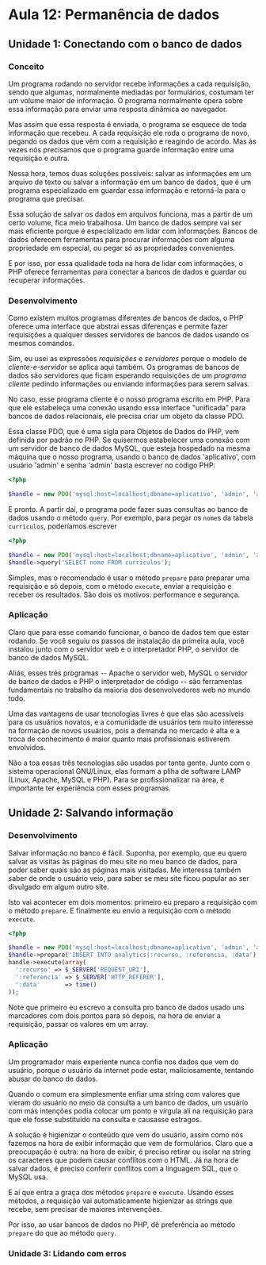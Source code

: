 # Aula 12: Permanência de dados

## Unidade 1: Conectando com o banco de dados

### Conceito

Um programa rodando no servidor recebe informações a cada requisição, sendo que
algumas, normalmente mediadas por formulários, costumam ter um volume maior de
informação. O programa normalmente opera sobre essa informação para enviar uma
resposta dinâmica ao navegador.

Mas assim que essa resposta é enviada, o programa se esquece de toda informação
que recebeu. A cada requisição ele roda o programa de novo, pegando os dados
que vêm com a requisição e reagindo de acordo. Mas às vezes nós precisamos que
o programa guarde informação entre uma requisição e outra.

Nessa hora, temos duas soluções possíveis: salvar as informações em um arquivo
de texto ou salvar a informação em um banco de dados, que é um programa
especializado em guardar essa informação e retorná-la para o programa que
precisar.

Essa solução de salvar os dados em arquivos funciona, mas a partir de um certo
volume, fica meio trabalhosa. Um banco de dados sempre vai ser mais eficiente
porque é especializado em lidar com informações. Bancos de dados oferecem
ferramentas para procurar informações com alguma propriedade em especial, ou
pegar só as propriedades convenientes.

E por isso, por essa qualidade toda na hora de lidar com informações, o PHP
oferece ferramentas para conectar a bancos de dados e guardar ou recuperar
informações.

### Desenvolvimento

Como existem muitos programas diferentes de bancos de dados, o PHP oferece uma
interface que abstrai essas diferenças e permite fazer requisições a qualquer
desses servidores de bancos de dados usando os mesmos comandos.

Sim, eu usei as expressões _requisições_ e _servidores_ porque o modelo de
_cliente-e-servidor_ se aplica aqui também. Os programas de bancos de dados são
servidores que ficam esperando requisições de um _programa cliente_ pedindo
informações ou enviando informações para serem salvas.

No caso, esse programa cliente é o nosso programa escrito em PHP. Para que ele
estabeleça uma conexão usando essa interface "unificada" para bancos de dados
relacionais, ele precisa criar um objeto da classe PDO.

Essa classe PDO, que é uma sigla para Objetos de Dados do PHP, vem definida por
padrão no PHP. Se quisermos estabelecer uma conexão com um servidor de banco de
dados MySQL, que esteja hospedado na mesma máquina que o nosso programa, usando
o banco de dados 'aplicativo', com usuário 'admin' e senha 'admin' basta
escrever no código PHP:

``` php
<?php

$handle = new PDO('mysql:host=localhost;dbname=aplicativo', 'admin', 'admin');
```

E pronto. A partir daí, o programa pode fazer suas consultas ao banco de dados
usando o método `query`. Por exemplo, para pegar os `nome`s da tabela
`curriculos`, poderíamos escrever

``` php
<?php

$handle = new PDO('mysql:host=localhost;dbname=aplicativo', 'admin', 'admin');
$handle->query('SELECT nome FROM curriculos');
```

Simples, mas o recomendado é usar o método `prepare` para preparar uma
requisição e só depois, com o método `execute`, enviar a requisição e receber
os resultados. São dois os motivos: performance e segurança.

### Aplicação

Claro que para esse comando funcionar, o banco de dados tem que estar rodando.
Se você seguiu os passos de instalação da primeira aula, você instalou junto
com o servidor web e o interpretador PHP, o servidor de banco de dados MySQL.

Aliás, esses três programas -- Apache o servidor web, MySQL o servidor de banco
de dados e PHP o interpretador de código -- são ferramentas fundamentais no
trabalho da maioria dos desenvolvedores web no mundo todo.

Uma das vantagens de usar tecnologias livres é que elas são acessíveis para os
usuários novatos, e a comunidade de usuários tem muito interesse na formação de
novos usuários, pois a demanda no mercado é alta e a troca de conhecimento é
maior quanto mais profissionais estiverem envolvidos.

Não a toa essas três tecnologias são usadas por tanta gente. Junto com o
sistema operacional GNU/Linux, elas formam a pliha de software LAMP (Linux,
Apache, MySQL e PHP). Para se profissionalizar na área, é importante ter
experiência com esses programas.

## Unidade 2: Salvando informação

### Desenvolvimento

Salvar informação no banco é fácil. Suponha, por exemplo, que eu quero salvar
as visitas às páginas do meu site no meu banco de dados, para poder saber quais
são as páginas mais visitadas. Me interessa também saber de onde o usuário
veio, para saber se meu site ficou popular ao ser divulgado em algum outro
site.

Isto vai acontecer em dois momentos: primeiro eu preparo a requisição com o
método `prepare`. E finalmente eu envio a requisição com o método `execute`.

``` php
<?php

$handle = new PDO('mysql:host=localhost;dbname=aplicativo', 'admin', 'admin');
$handle->prepare('INSERT INTO analytics(:recurso, :referencia, :data');
handle->execute(array(
  ':recurso' => $_SERVER['REQUEST_URI'],
  ':referencia' => $_SERVER['HTTP_REFERER'],
  ':data'       => time()
));
```

Note que primeiro eu escrevo a consulta pro banco de dados usado uns marcadores
com dois pontos para só depois, na hora de enviar a requisição, passar os
valores em um array.

### Aplicação

Um programador mais experiente nunca confia nos dados que vem do usuário,
porque o usuário da internet pode estar, maliciosamente, tentando abusar do
banco de dados.

Quando o comum era simplesmente enfiar uma string com valores que vieram do
usuário no meio da consulta a um banco de dados, um usuário com más intenções
podia colocar um ponto e vírgula ali na requisição para que ele fosse
substituído na consulta e causasse estragos.

A solução é higienizar o conteúdo que vem do usuário, assim como nós fazemos na
hora de exibir informação que vem de formulários. Claro que a preocupação é
outra: na hora de exibir, é preciso retirar ou isolar na string os caracteres
que podem causar conflitos com o HTML. Já na hora de salvar dados, é preciso
conferir conflitos com a linguagem SQL, que o MySQL usa.

E aí que entra a graça dos métodos `prepare` e `execute`. Usando esses métodos,
a requisição vai automaticamente higienizar as strings que recebe, sem precisar
de maiores intervenções.

Por isso, ao usar bancos de dados no PHP, dê preferência ao método `prepare` do
que ao método `query`.

### Unidade 3: Lidando com erros
